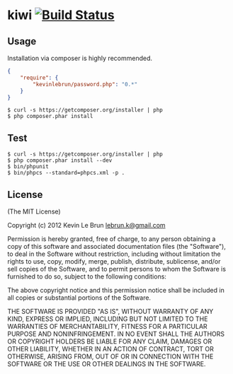 # kiwi [![Build Status](https://secure.travis-ci.org/kevinlebrun/password.php.png)](http://travis-ci.org/kevinlebrun/password.php?branch=master)

## Usage

Installation via composer is highly recommended.

```json
{
    "require": {
        "kevinlebrun/password.php": "0.*"
    }
}
```

    $ curl -s https://getcomposer.org/installer | php
    $ php composer.phar install

## Test

    $ curl -s https://getcomposer.org/installer | php
    $ php composer.phar install --dev
    $ bin/phpunit
    $ bin/phpcs --standard=phpcs.xml -p .

## License

(The MIT License)

Copyright (c) 2012 Kevin Le Brun <lebrun.k@gmail.com>

Permission is hereby granted, free of charge, to any person obtaining a copy
of this software and associated documentation files (the "Software"), to deal
in the Software without restriction, including without limitation the rights
to use, copy, modify, merge, publish, distribute, sublicense, and/or sell
copies of the Software, and to permit persons to whom the Software is
furnished to do so, subject to the following conditions:

The above copyright notice and this permission notice shall be included in
all copies or substantial portions of the Software.

THE SOFTWARE IS PROVIDED "AS IS", WITHOUT WARRANTY OF ANY KIND, EXPRESS OR
IMPLIED, INCLUDING BUT NOT LIMITED TO THE WARRANTIES OF MERCHANTABILITY,
FITNESS FOR A PARTICULAR PURPOSE AND NONINFRINGEMENT. IN NO EVENT SHALL THE
AUTHORS OR COPYRIGHT HOLDERS BE LIABLE FOR ANY CLAIM, DAMAGES OR OTHER
LIABILITY, WHETHER IN AN ACTION OF CONTRACT, TORT OR OTHERWISE, ARISING FROM,
OUT OF OR IN CONNECTION WITH THE SOFTWARE OR THE USE OR OTHER DEALINGS IN
THE SOFTWARE.
